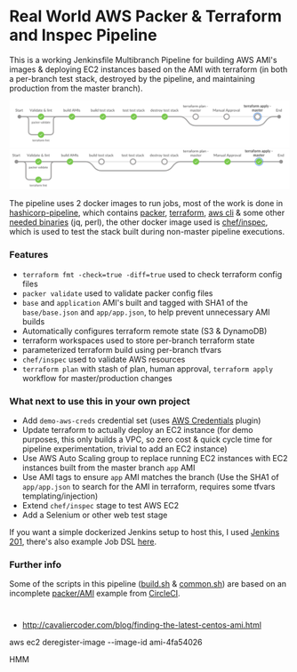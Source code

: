 # Real World AWS Packer & Terraform and Inspec Pipeline

This is a working Jenkinsfile Multibranch Pipeline for building AWS AMI's images & deploying EC2 instances based on the AMI with terraform (in both a per-branch test stack, destroyed by the pipeline, and maintaining production from the master branch).

![](images/blueocean-non-master.png)
![](images/blueocean-master.png)

The pipeline uses 2 docker images to run jobs, most of the work is done in [hashicorp-pipeline](https://hub.docker.com/r/simonmcc/hashicorp-pipeline/), which contains [packer](https://www.packer.io), [terraform](https://www.terraform.io), [aws cli](https://aws.amazon.com/cli/) & some other [needed binaries](https://github.com/simonmcc/hashicorp-pipeline/blob/master/Dockerfile#L3-L4) (jq, perl), the other docker image used is [chef/inspec](https://hub.docker.com/r/chef/inspec/), which is used to test the stack built during non-master pipeline executions.

### Features
* `terraform fmt -check=true -diff=true` used to check terraform config files
* `packer validate` used to validate packer config files
* `base` and `application` AMI's built and tagged with SHA1 of the `base/base.json` and `app/app.json`, to help prevent unnecessary AMI builds
* Automatically configures terraform remote state (S3 & DynamoDB)
* terraform workspaces used to store per-branch terraform state
* parameterized terraform build using per-branch tfvars
* `chef/inspec` used to validate AWS resources
* `terraform plan` with stash of plan, human approval, `terraform apply` workflow for master/production changes

### What next to use this in your own project
* Add `demo-aws-creds` credential set (uses [AWS Credentials](https://plugins.jenkins.io/aws-credentials) plugin)
* Update terraform to actually deploy an EC2 instance (for demo purposes, this only builds a VPC, so zero cost & quick cycle time for pipeline experimentation, trivial to add an EC2 instance)
* Use AWS Auto Scaling group to replace running EC2 instances with EC2 instances built from the master branch `app` AMI
* Use AMI tags to ensure `app` AMI matches the branch (Use the SHA1 of `app/app.json` to search for the AMI in terraform, requires some tfvars templating/injection)
* Extend `chef/inspec` stage to test AWS EC2
* Add a Selenium or other web test stage

If you want a simple dockerized Jenkins setup to host this, I used [Jenkins 201](https://github.com/jenkins201/jenkins-container), there's also example Job DSL [here](https://github.com/jenkins201/jenkins-container/blob/master/jobs/packer_terraform.groovy).

### Further info
Some of the scripts in this pipeline ([build.sh](scripts/build.sh) & [common.sh](scripts/common.sh)) are based on an incomplete [packer/AMI](https://github.com/CircleCI-Public/circleci-packer) example from [CircleCI](
https://circleci.com/blog/how-to-build-immutable-infrastructure-with-packer-and-circleci-workflows/).

#

* http://cavaliercoder.com/blog/finding-the-latest-centos-ami.html

aws ec2 deregister-image --image-id ami-4fa54026

HMM
